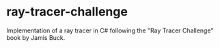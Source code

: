 # ray-tracer-challenge
Implementation of a ray tracer in C# following the "Ray Tracer Challenge" book by Jamis Buck.
